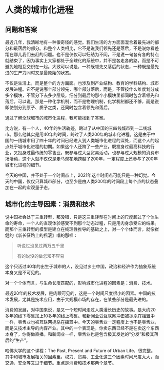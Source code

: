# 人类的城市化进程

## 问题和答案

最近几年，我清晰地有一种很奇怪的感觉。我们生活的方方面面混合着最先进的部分和最落后的部分。和整个人类相比，它不是说我们领先还是落后，不是说你看差距在哪儿我们去赶的问题。也不是仅仅可以归结为不同，不是说一句各有各的特点就结束了，因为事实上大家都处于全球化的系统中，并不是各走各的路，而是不可避免地相互交织在一起。大致可以说是，一种既领先又落后的状态，一种既是最先进的生产力同时又是最原始的状态。

不仅是生活上，而是整个的方方面面。也涉及到产业结构、教育的学科结构、城市发展进程。它不是说哪个部分领先，哪个部分落后，而是，不管按什么维度划分成多个模块，不管分下去多少层级，细分到最后的那个小模块里都同时包含着领先和落后。可以说，那是一种化学机制，而不是物理机制，化学机制都还不够，而是说即使划分到原子、质子之类，还同时包含着领先和落后。

通过了解全球城市的城市化进程，我可能找到了答案。

比方说，有一个人，40年的生活轨迹，跨过了从中国的三四线城市到一二线城市。那么他其实是用40年的时间，跨过了人类200年的城市化进程。这是由于中国的一线城市用了四十年的时间已经进入到人类城市化进程的深处，而这个人的起点处于城市化进程的初期。如果这个人还跨了一些产业，既投身过最高科技的行业，又投身过最传统的零售业，既参与过大型贸易活动，也参与过大规模的消费市场活动，这个人就不仅仅是走马观花地跨越了200年，一定程度上还参与了200年城市化进程的细节。

今天的中国，并不处于一个时间点上，2021年这个时间点可能只是一种幻觉。今天的中国，仅仅只算城市部分，也至少是由人类200年的时间段上每个点的状态叠加在一起的宏观量子态。



## 城市化的主导因素：消费和技术

说中国社会处于三重转型，那没错，只是这三重转型在时间上的尺度超过了个体生命的寿命，一个人的直观体验感受不到那个动态过程，只是用肉身承受它的结果。而那个三重转型的模型是建立在纯理性推导的基础之上，对一个个体而言，就像崔健的《新长征路上的摇滚》唱的那样：

> 听说过没见过两万五千里
>
>  有的说没的做怎知不容易

这个只活过40年的出生于城市的人，没见过乡土中国，政治和经济作为抽象系统本身又是不可见的。

对一个个体而言，与生命长度匹配的，影响城市化进程的因素是：消费、技术。

最近20年的技术发展，是肉眼可见的，这是一个时间尺度很小的因素。中国的技术发展，尤其是技术应用，由于大规模市场的存在，在某些部分是最先进的。

消费的发展，对中国来说，是又一个短时间走过人类漫长历史的故事。是大约20多年的线下零售加上10多年的线上零售。和新闻业受互联网冲击被扼杀在摇篮中一样，零售业也被互联网扼杀在摇篮中。今天的零售业一定程度上也不是零售业，而是又技术主导的内容产业。其中的一个表现是，你卖东西已经不是在卖这个东西本身了，你得做直播。和新闻业一样，零售业也是包含极其发达的“分发”和极其落后的“生产”。

哈佛大学的这个课程：The Past, Present and Future of Urban Life，很完整。其中和城市发展相关的因素里，权力、贸易、工业化这三个因素时间尺度太大，而交通、安全等又过于细节。重点是消费和技术那两个章节。

